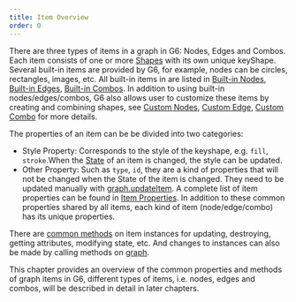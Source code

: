 ```yaml
---
title: Item Overview
order: 0
---
```


There are three types of items in a graph in G6: Nodes, Edges and Combos. Each item consists of one or more [Shapes](/en/docs/manual/middle/elements/shape/shape-keyshape) with its own unique keyShape. Several built-in items are provided by G6, for example, nodes can be circles, rectangles, images, etc. All built-in items in are listed in [Built-in Nodes](/en/docs/manual/middle/elements/nodes/defaultNode), [Built-in Edges](/en/docs/manual/middle/elements/edges/defaultEdge), [Built-in Combos](/en/docs/manual/middle/elements/combos/defaultCombo). In addition to using built-in nodes/edges/combos, G6 also allows user to customize these items by creating and combining shapes, see [Custom Nodes](/en/docs/manual/middle/elements/nodes/custom-node), [Custom Edge](/en/docs/manual/middle/elements/edges/custom-edge), [Custom Combo](/en/docs/manual/middle/elements/combos/custom-combo) for more details.

The properties of an item can be be divided into two categories:

- Style Property: Corresponds to the style of the keyshape, e.g. `fill`, `stroke`.When the [State](/en/docs/manual/middle/states/state) of an item is changed, the style can be updated.
- Other Property: Such as `type`, `id`, they are a kind of properties that will not be changed when the State of the item is changed. They need to be updated manually with [graph.updateItem](/en/docs/api/graphFunc/item#graphupdateitemitem-model-stack). A complete list of item properties can be found in [Item Properties](/en/docs/api/Items/itemProperties). In addition to these common properties shared by all items, each kind of item (node/edge/combo) has its unique properties.

There are [common methods](/en/docs/api/Items/itemMethods) on item instances for updating, destroying, getting attributes, modifying state, etc. And changes to instances can also be made by calling methods on [graph](/en/docs/api/Graph).

This chapter provides an overview of the common properties and methods of graph items in G6, different types of items, i.e. nodes, edges and combos, will be described in detail in later chapters.
